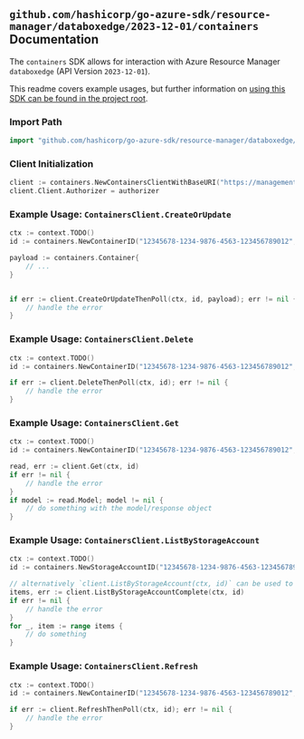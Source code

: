 
## `github.com/hashicorp/go-azure-sdk/resource-manager/databoxedge/2023-12-01/containers` Documentation

The `containers` SDK allows for interaction with Azure Resource Manager `databoxedge` (API Version `2023-12-01`).

This readme covers example usages, but further information on [using this SDK can be found in the project root](https://github.com/hashicorp/go-azure-sdk/tree/main/docs).

### Import Path

```go
import "github.com/hashicorp/go-azure-sdk/resource-manager/databoxedge/2023-12-01/containers"
```


### Client Initialization

```go
client := containers.NewContainersClientWithBaseURI("https://management.azure.com")
client.Client.Authorizer = authorizer
```


### Example Usage: `ContainersClient.CreateOrUpdate`

```go
ctx := context.TODO()
id := containers.NewContainerID("12345678-1234-9876-4563-123456789012", "example-resource-group", "dataBoxEdgeDeviceName", "storageAccountName", "containerName")

payload := containers.Container{
	// ...
}


if err := client.CreateOrUpdateThenPoll(ctx, id, payload); err != nil {
	// handle the error
}
```


### Example Usage: `ContainersClient.Delete`

```go
ctx := context.TODO()
id := containers.NewContainerID("12345678-1234-9876-4563-123456789012", "example-resource-group", "dataBoxEdgeDeviceName", "storageAccountName", "containerName")

if err := client.DeleteThenPoll(ctx, id); err != nil {
	// handle the error
}
```


### Example Usage: `ContainersClient.Get`

```go
ctx := context.TODO()
id := containers.NewContainerID("12345678-1234-9876-4563-123456789012", "example-resource-group", "dataBoxEdgeDeviceName", "storageAccountName", "containerName")

read, err := client.Get(ctx, id)
if err != nil {
	// handle the error
}
if model := read.Model; model != nil {
	// do something with the model/response object
}
```


### Example Usage: `ContainersClient.ListByStorageAccount`

```go
ctx := context.TODO()
id := containers.NewStorageAccountID("12345678-1234-9876-4563-123456789012", "example-resource-group", "dataBoxEdgeDeviceName", "storageAccountName")

// alternatively `client.ListByStorageAccount(ctx, id)` can be used to do batched pagination
items, err := client.ListByStorageAccountComplete(ctx, id)
if err != nil {
	// handle the error
}
for _, item := range items {
	// do something
}
```


### Example Usage: `ContainersClient.Refresh`

```go
ctx := context.TODO()
id := containers.NewContainerID("12345678-1234-9876-4563-123456789012", "example-resource-group", "dataBoxEdgeDeviceName", "storageAccountName", "containerName")

if err := client.RefreshThenPoll(ctx, id); err != nil {
	// handle the error
}
```
